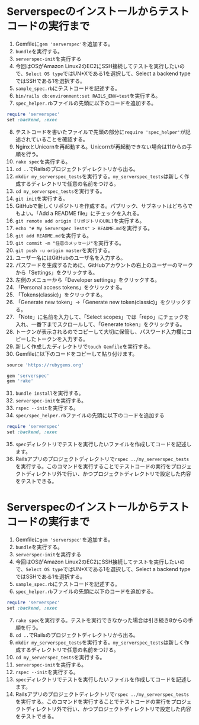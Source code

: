 # Serverspecのインストールからテストコードの実行まで
1. Gemfileに`gem 'serverspec'`を追加する。
2. `bundle`を実行する。
3. `serverspec-init`を実行する
4. 今回はOSがAmazon Linux2のEC2にSSH接続してテストを実行したいので、`Select OS type`ではUN*Xである1を選択して、Select a backend typeではSSHである1を選択する。
5. `sample_spec.rb`にテストコードを記述する。
6. `bin/rails db:environment:set RAILS_ENV=test`を実行する。
7. `spec_helper.rb`ファイルの先頭に以下のコードを追加する。

```ruby
require 'serverspec'
set :backend, :exec
```
8. テストコードを書いたファイルで先頭の部分に`require 'spec_helper'`が記述されていることを確認する。
9. NginxとUnicornを再起動する。Unicornが再起動できない場合は11からの手順を行う。
10. `rake spec`を実行する。
11. `cd ..`でRailsのプロジェクトディレクトリから出る。
12. `mkdir my_serverspec_tests`を実行する。`my_serverspec_tests`は新しく作成するディレクトリで任意の名前をつける。
13. `cd my_serverspec_tests`を実行する。
14. `git init`を実行する。
15. GitHubで新しくリポジトリを作成する。パブリック、サブネットはどちらでもよい。「Add a README file」にチェックを入れる。
16. `git remote add origin [リポジトリのURL]`を実行する。
17. `echo "# My Serverspec Tests" > README.md`を実行する。
18. `git add README.md`を実行する。
19. `git commit -m "任意のメッセージ"`を実行する。
20. `git push -u origin master`を実行する。
21. ユーザー名にはGitHubのユーザ名を入力する。
22. パスワードを生成するために、GitHubアカウントの右上のユーザーのマークから「Settings」をクリックする。
23. 左側のメニューから「Developer settings」をクリックする。
24. 「Personal access tokens」をクリックする。
25. 「Tokens(classic)」をクリックする。
26. 「Generate new token」→「Generate new token(classic)」をクリックする。
27. 「Note」に名前を入力して、「Select scopes」では「repo」にチェックを入れ、一番下までスクロールして、「Generate token」をクリックする。
28. トークンが表示されるのでコピーして大切に保管し、パスワード入力欄にコピーしたトークンを入力する。
29. 新しく作成したディレクトリで`touch Gemfile`を実行する。
30. Gemfileに以下のコードをコピーして貼り付けます。

```ruby
source 'https://rubygems.org'

gem 'serverspec'
gem 'rake'
```
31. `bundle install`を実行する。
32. `serverspec-init`を実行する。
33. `rspec --init`を実行する。
34. `spec/spec_helper.rb`ファイルの先頭に以下のコードを追加する

```ruby
require 'serverspec'
set :backend, :exec
```
35. `spec`ディレクトリでテストを実行したいファイルを作成してコードを記述します。
36. Railsアプリのプロジェクトディレクトリで`rspec ../my_serverspec_tests`を実行する。このコマンドを実行することでテストコードの実行をプロジェクトディレクトリ外で行い、かつプロジェクトディレクトリで設定した内容をテストできる。


# Serverspecのインストールからテストコードの実行まで
1. Gemfileに`gem 'serverspec'`を追加する。
2. `bundle`を実行する。
3. `serverspec-init`を実行する
4. 今回はOSがAmazon Linux2のEC2にSSH接続してテストを実行したいので、`Select OS type`ではUN*Xである1を選択して、Select a backend typeではSSHである1を選択する。
5. `sample_spec.rb`にテストコードを記述する。
6. `spec_helper.rb`ファイルの先頭に以下のコードを追加する。

```ruby
require 'serverspec'
set :backend, :exec
```
7. `rake spec`を実行する。テストを実行できなかった場合は引き続き8からの手順を行う。
8. `cd ..`でRailsのプロジェクトディレクトリから出る。
9. `mkdir my_serverspec_tests`を実行する。`my_serverspec_tests`は新しく作成するディレクトリで任意の名前をつける。
10. `cd my_serverspec_tests`を実行する。
11. `serverspec-init`を実行する。
12. `rspec --init`を実行する。
13. `spec`ディレクトリでテストを実行したいファイルを作成してコードを記述します。
14. Railsアプリのプロジェクトディレクトリで`rspec ../my_serverspec_tests`を実行する。このコマンドを実行することでテストコードの実行をプロジェクトディレクトリ外で行い、かつプロジェクトディレクトリで設定した内容をテストできる。
